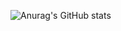 ![Anurag's GitHub stats](https://github-readme-stats.vercel.app/api?username=Abdurihim&show_icons=true&theme=radical)
